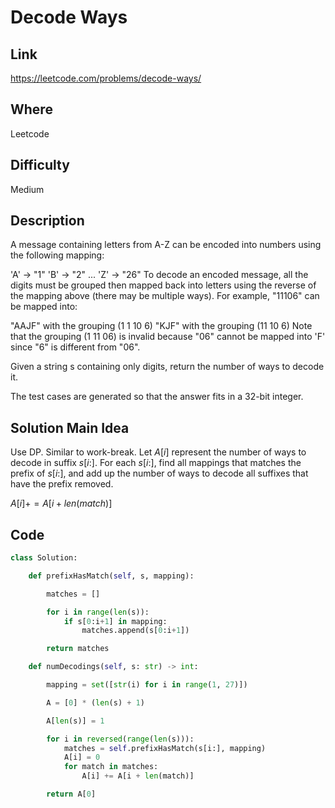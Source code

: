 # Decode Ways

## Link

https://leetcode.com/problems/decode-ways/

## Where

Leetcode

## Difficulty

Medium

## Description

A message containing letters from A-Z can be encoded into numbers using the following mapping:

'A' -> "1"
'B' -> "2"
...
'Z' -> "26"
To decode an encoded message, all the digits must be grouped then mapped back into letters using the reverse of the mapping above (there may be multiple ways). For example, "11106" can be mapped into:

"AAJF" with the grouping (1 1 10 6)
"KJF" with the grouping (11 10 6)
Note that the grouping (1 11 06) is invalid because "06" cannot be mapped into 'F' since "6" is different from "06".

Given a string s containing only digits, return the number of ways to decode it.

The test cases are generated so that the answer fits in a 32-bit integer.

## Solution Main Idea

Use DP. Similar to work-break. Let $A[i]$ represent the number of ways to decode in suffix $s[i:]$. For each $s[i:]$, find all mappings that
matches the prefix of $s[i:]$, and add up the number of ways to decode all suffixes that have the prefix removed.

$A[i] += A[i + len(match)]$


## Code

```python
class Solution:

    def prefixHasMatch(self, s, mapping):

        matches = []

        for i in range(len(s)):
            if s[0:i+1] in mapping:
                matches.append(s[0:i+1])

        return matches

    def numDecodings(self, s: str) -> int:

        mapping = set([str(i) for i in range(1, 27)])

        A = [0] * (len(s) + 1)

        A[len(s)] = 1

        for i in reversed(range(len(s))):
            matches = self.prefixHasMatch(s[i:], mapping)
            A[i] = 0
            for match in matches:
                A[i] += A[i + len(match)]

        return A[0]

```
